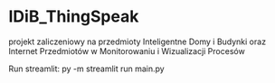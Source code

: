# IDiB_ThingSpeak
projekt zaliczeniowy na przedmioty Inteligentne Domy i Budynki oraz Internet Przedmiotów w Monitorowaniu i Wizualizacji Procesów

Run streamlit: py -m streamlit run main.py